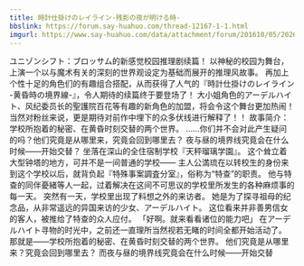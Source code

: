 ```yaml
---
title: 時計仕掛けのレイライン-残影の夜が明ける時-
bbslink: https://forum.say-huahuo.com/thread-12167-1-1.html
imgurl: https://www.say-huahuo.com/data/attachment/forum/201610/05/202620emekyy24v02m00y2.jpg
---
```


ユニゾンシフト：ブロッサム的新感觉校园推理剧续篇！
以神秘的校园为舞台，上演一个以与魔术有关的深刻的世界观设定为基础而展开的推理风故事。
再加上个性十足的角色们的有趣组合搭配，从而获得了人气的『時計仕掛けのレイライン -黄昏時の境界線-』，令人期待的续篇终于要登场了！
大小姐角色的アーデルハイト、风纪委员长的聖護院百花等有趣的新角色的加盟，将会令这个舞台更加热闹！
当然对粉丝来说，更是期待对前作中埋下的众多伏线进行解释了！！
故事简介：
学校所抱着的秘密、在黄昏时刻交替的两个世界。
……你们并不会对此产生疑问的吗？他们究竟是从哪里来，究竟会回到哪里去？
夜与昼的境界线究竟会在什么时候——开始交替？
坐落在深山的全住宿制学校『天秤瑠璃学園』。
这个耸立着大型钟塔的地方，可并不是一间普通的学校——
主人公満琉在以转校生的身份来到这个学校以后，就背负起『特殊事案調査分室』，俗称为“特查”的职责。
他与特查的同伴憂緒等人一起，过着解决在这间不可思议的学校里所发生的各种麻烦事的每一天。
突然有一天，学校里出现了料想之外的来访者。
她是为了探寻祖母的纪念品，从非常遥远的异国来访的少女、アーデルハイト。
这位看来并非善男信女的客人，被推给了特查的众人应付。
「好啊。就来看看诸位的能力吧」
在アーデルハイト寻物的时光中，之前还一直理所当然视若无睹的时间全都开始活动了。
那就是——学校所抱着的秘密、在黄昏时刻交替的两个世界。
他们究竟是从哪里来？究竟会回到哪里去？
而夜与昼的境界线究竟会在什么时候——开始交替<!--more-->
